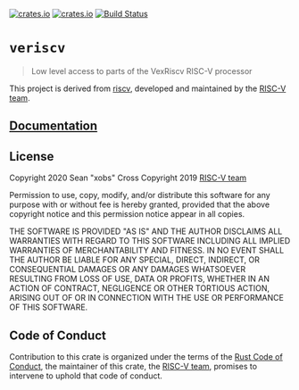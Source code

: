 [![crates.io](https://img.shields.io/crates/d/riscv.svg)](https://crates.io/crates/vexriscv)
[![crates.io](https://img.shields.io/crates/v/riscv.svg)](https://crates.io/crates/vexriscv)
[![Build Status](https://travis-ci.org/rust-embedded/riscv.svg?branch=master)](https://travis-ci.org/xobs/vexriscv)

# `veriscv`

> Low level access to parts of the VexRiscv RISC-V processor

This project is derived from [riscv](https://github.com/rust-embedded/riscv), developed and maintained by the [RISC-V team][team].

## [Documentation](https://docs.rs/crate/vexriscv)

## License

Copyright 2020 Sean "xobs" Cross
Copyright 2019 [RISC-V team][team]

Permission to use, copy, modify, and/or distribute this software for any purpose
with or without fee is hereby granted, provided that the above copyright notice
and this permission notice appear in all copies.

THE SOFTWARE IS PROVIDED "AS IS" AND THE AUTHOR DISCLAIMS ALL WARRANTIES WITH
REGARD TO THIS SOFTWARE INCLUDING ALL IMPLIED WARRANTIES OF MERCHANTABILITY AND
FITNESS. IN NO EVENT SHALL THE AUTHOR BE LIABLE FOR ANY SPECIAL, DIRECT,
INDIRECT, OR CONSEQUENTIAL DAMAGES OR ANY DAMAGES WHATSOEVER RESULTING FROM LOSS
OF USE, DATA OR PROFITS, WHETHER IN AN ACTION OF CONTRACT, NEGLIGENCE OR OTHER
TORTIOUS ACTION, ARISING OUT OF OR IN CONNECTION WITH THE USE OR PERFORMANCE OF
THIS SOFTWARE.

## Code of Conduct

Contribution to this crate is organized under the terms of the [Rust Code of
Conduct][CoC], the maintainer of this crate, the [RISC-V team][team], promises
to intervene to uphold that code of conduct.

[CoC]: CODE_OF_CONDUCT.md
[team]: https://github.com/rust-embedded/wg#the-riscv-team
